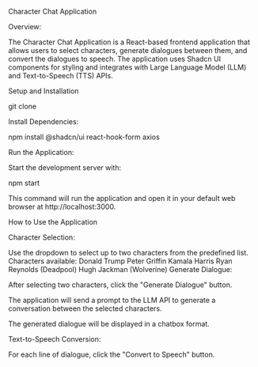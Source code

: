 Character Chat Application

Overview:

The Character Chat Application is a React-based frontend application that allows users to select characters, generate dialogues between them, and convert the dialogues to speech. The application uses Shadcn UI components for styling and integrates with Large Language Model (LLM) and Text-to-Speech (TTS) APIs.



Setup and Installation

git clone <repository-url>


Install Dependencies:

npm install @shadcn/ui react-hook-form axios

Run the Application:

Start the development server with:

npm start

This command will run the application and open it in your default web browser at http://localhost:3000.

How to Use the Application


Character Selection:

Use the dropdown to select up to two characters from the predefined list.
Characters available:
Donald Trump
Peter Griffin
Kamala Harris
Ryan Reynolds (Deadpool)
Hugh Jackman (Wolverine)
Generate Dialogue:

After selecting two characters, click the "Generate Dialogue" button.

The application will send a prompt to the LLM API to generate a conversation between the selected characters.



The generated dialogue will be displayed in a chatbox format.

Text-to-Speech Conversion:

For each line of dialogue, click the "Convert to Speech" button.
